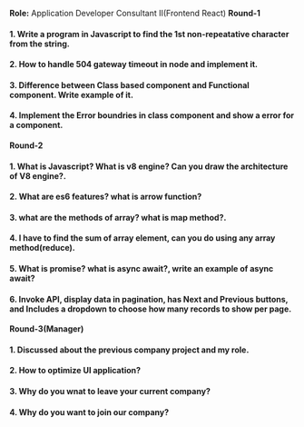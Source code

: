 **Role:** Application Developer Consultant II(Frontend React)
 **Round-1**
#### 1. Write a program in Javascript to find the 1st non-repeatative character from the string.
#### 2. How to handle 504 gateway timeout in node and implement it.
#### 3. Difference between Class based component and Functional component. Write example of it.
#### 4. Implement the Error boundries in class component and show a error for a component.

**Round-2**

#### 1. What is Javascript? What is v8 engine? Can you draw the architecture of V8 engine?.
#### 2. What are es6 features? what is arrow function?
#### 3. what are the methods of array? what is map method?.
#### 4. I have to find the sum of array element, can you do using any array method(reduce).
#### 5. What is promise? what is async await?, write an example of async await?
#### 6. Invoke API, display data in pagination, has Next and Previous buttons, and Includes a dropdown to choose how many records to show per page.


**Round-3(Manager)**
#### 1. Discussed about the previous company project and my role.
#### 2. How to optimize UI application?
#### 3. Why do you wnat to leave your current company?
#### 4. Why do you want to join our company?